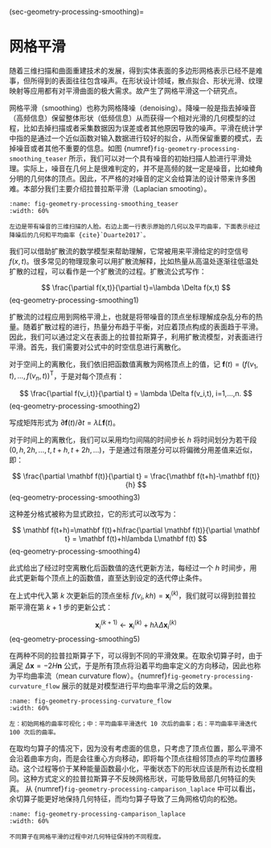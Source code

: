 (sec-geometry-processing-smoothing)=
# 网格平滑

随着三维扫描和曲面重建技术的发展，得到实体表面的多边形网格表示已经不是难事，但所得到的表面往往包含噪声。在形状设计领域，散点拟合、形状光滑、纹理映射等应用都有对平滑曲面的极大需求。故产生了网格平滑这一个研究点。

网格平滑（smoothing）也称为网格降噪（denoising）。降噪一般是指去掉噪音（高频信息）保留整体形状（低频信息）从而获得一个相对光滑的几何模型的过程，比如去掉扫描或者采集数据因为误差或者其他原因导致的噪声。平滑在统计学中指的是通过一个近似函数对输入数据进行较好的拟合，从而保留重要的模式，去掉噪音或者其他不重要的信息。如图 {numref}`fig-geometry-processing-smoothing_teaser` 所示，我们可以对一个具有噪音的初始扫描人脸进行平滑处理。实际上，噪音在几何上是很难判定的，并不是高频的就一定是噪音，比如棱角分明的几何体的顶点。因此，不严格的对噪音的定义会给算法的设计带来许多困难。本部分我们主要介绍拉普拉斯平滑（Laplacian smooting）。

```{figure} fig/smoothing_teaser.png
:name: fig-geometry-processing-smoothing_teaser
:width: 60%

左边是带有噪音的三维扫描的人脸。右边上面一行表示原始的几何以及平均曲率，下面表示经过降噪后的几何和平均曲率 {cite}`Duarte2017`。
```

我们可以借助扩散流的数学模型来帮助理解，它常被用来平滑给定的时空信号 $f(x,t)$。很多常见的物理现象可以用扩散流解释，比如热量从高温处逐渐往低温处扩散的过程，可以看作是一个扩散流的过程。扩散流公式写作：

$$
  \frac{\partial f(x,t)}{\partial t}=\lambda 
  \Delta f(x,t)
$$ (eq-geometry-processing-smoothing1)

扩散流的过程应用到网格平滑上，也就是将带噪音的顶点坐标理解成杂乱分布的热量。随着扩散过程的进行，热量分布趋于平衡，对应着顶点构成的表面趋于平滑。
因此，我们可以通过定义在表面上的拉普拉斯算子，利用扩散流模型，对表面进行平滑。首先，我们需要对公式中的时空信息进行离散化。

对于空间上的离散化，我们依旧把函数值离散为网格顶点上的值，记 $\mathbf f(t)=(f(v_1,t),\,...,\,f(v_n,t))^\mathrm T$，于是对每个顶点有：

$$
  \frac{\partial f(v_i,t)}{\partial t}   = \lambda 
  \Delta f(v_i,t), i=1,...,n.
$$ (eq-geometry-processing-smoothing2)

写成矩阵形式为 $\partial \mathbf f(t)/\partial t = \lambda L\mathbf f(t)$。

对于时间上的离散化，我们可以采用均匀间隔的时间步长 $h$ 将时间划分为若干段 $(0,h,2h,\,\dots,\,t,t+h,t+2h,\,\dots)$，于是通过有限差分可以将偏微分用差值来近似，即：

$$
  \frac{\partial \mathbf f(t)}{\partial t}   = \frac{\mathbf f(t+h)-\mathbf f(t)}{h}
$$ (eq-geometry-processing-smoothing3)

这种差分格式被称为显式欧拉，它的形式可以改写为：

$$
  \mathbf f(t+h)=\mathbf f(t)+h\frac{\partial \mathbf f(t)}{\partial \mathbf t} = \mathbf f(t)+h\lambda L\mathbf f(t)
$$ (eq-geometry-processing-smoothing4)

此式给出了经过时空离散化后函数值的迭代更新方法，每经过一个 $h$ 时间步，用此式更新每个顶点上的函数值，直至达到设定的迭代停止条件。

在上式中代入第 $k$ 次更新后的顶点坐标 $f(v_i, kh)=\mathbf x_i^{(k)}$，我们就可以得到拉普拉斯平滑在第 $k+1$ 步的更新公式：

$$
  \mathbf x_i^{(k+1)} \leftarrow \mathbf x_i^{(k)}+h\lambda  \Delta \mathbf x_i^{(k)}
$$ (eq-geometry-processing-smoothing5)

在两种不同的拉普拉斯算子下，可以得到不同的平滑效果。在取余切算子时，由于满足 $\Delta \mathbf x=-2H\mathbf{n}$ 公式，于是所有顶点将沿着平均曲率定义的方向移动，因此也称为平均曲率流（mean curvature flow）。{numref}`fig-geometry-processing-curvature_flow` 展示的就是对模型进行平均曲率平滑之后的效果。

```{figure} fig/curvature_flow.png
:name: fig-geometry-processing-curvature_flow
:width: 60%

左：初始网格的曲率可视化；中：平均曲率平滑迭代 10 次后的曲率；右：平均曲率平滑迭代 100 次后的曲率。
```

在取均匀算子的情况下，因为没有考虑面的信息，只考虑了顶点位置，那么平滑不会沿着曲率方向，而是会往重心方向移动，即将每个顶点往相邻顶点的平均位置移动。这个过程等价于某种能量函数最小化，平衡状态下的形状应该是所有边长度相同。这种方式定义的拉普拉斯算子不反映网格形状，可能导致局部几何特征的失真。
从 {numref}`fig-geometry-processing-camparison_laplace` 中可以看出，余切算子能更好地保持几何特征，而均匀算子导致了三角网格切向的松弛。

```{figure} fig/camparison_laplace.png
:name: fig-geometry-processing-camparison_laplace
:width: 60%

不同算子在网格平滑的过程中对几何特征保持的不同程度。
```


